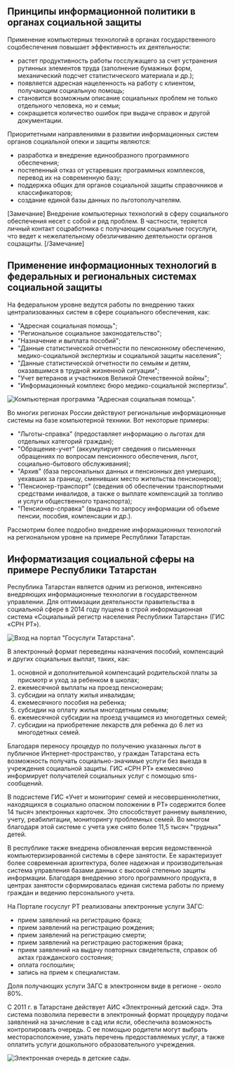 ## Принципы информационной политики в органах социальной защиты

Применение компьютерных технологий в органах государственного соцобеспечения повышает эффективность их деятельности:

* растет продуктивность работы госслужащего за счет устранения рутинных элементов труда (заполнение бумажных форм, механический подсчет статистического материала и др.);
* появляется адресная нацеленность на работу с клиентом, получающим социальную помощь;
* становится возможным описание социальных проблем не только отдельного человека, но и семьи;
* сокращается количество ошибок при выдаче справок и другой документации.

Приоритетными направлениями в развитии информационных систем органов социальной опеки и защиты являются:

* разработка и внедрение единообразного программного обеспечения;
* постепенный отказ от устаревших программных комплексов, перевод их на современную базу;
* поддержка общих для органов социальной защиты справочников и классификаторов;
* создание единой базы данных по льготополучателям.

[Замечание]
Внедрение компьютерных технологий в сферу социального обеспечения несет с собой и ряд проблем. В частности, теряется личный контакт соцработника с получающим социальные госуслуги, что ведет к нежелательному обезличиванию деятельности органов соцзащиты.
[/Замечание]

## Применение информационных технологий в федеральных и региональных системах социальной защиты

На федеральном уровне ведутся работы по внедрению таких централизованных систем в сфере социального обеспечения, как:

* "Адресная социальная помощь";
* "Региональное социальное законодательство";
* "Назначение и выплата пособий";
* "Данные статистической отчетности по пенсионному обеспечению, медико-социальной экспертизы и социальной защиты населения";
* "Данные статистической отчетности по семьям и детям, оказавшимся в трудной жизненной ситуации";
* "Учет ветеранов и участников Великой Отечественной войны";
* "Информационный комплекс бюро медико-социальной экспертизы".

![Компьютерная программа "Адресная социальная помощь".](https://a24.biz/assets/files/handbook/images/74/8f/748f67a6ff57581808e2c53d26a4c5aa)

Во многих регионах России действуют региональные информационные системы на базе компьютерной техники. Вот некоторые примеры:

* "Льготы-справка" (предоставляет информацию о льготах для отдельных категорий граждан);
* "Обращение-учет" (аккумулирует сведения о письменных обращениях по вопросам пенсионного обеспечения, льгот, социально-бытового обслуживания);
* "Архив" (база персональных данных и пенсионных дел умерших, уехавших за границу, сменивших место жительства пенсионеров);
* "Пенсионер-транспорт" (сведения об обеспечении транспортными средствами инвалидов, а также о выплате компенсаций за топливо и услуги общественного транспорта);
* "Пенсионер-справка" (выдача по запросу информации об объеме пенсии, пособия, компенсации и др.).

Рассмотрим более подробно внедрение информационных технологий на региональном уровне на примере Республики Татарстан.

## Информатизация социальной сферы на примере Республики Татарстан

Республика Татарстан является одним из регионов, интенсивно внедряющих информационные технологии в государственном управлении. Для оптимизации деятельности правительства в социальной сфере в 2014 году пущена в строй информационная система «Социальный регистр населения Республики Татарстан» (ГИС «СРН РТ»). 

![Вход на портал "Госуслуги Татарстана".](https://a24.biz/assets/files/handbook/images/b3/0f/b30f3f6dd562951a4117dd2384f1e456)

В электронный формат переведены назначения пособий, компенсаций и других социальных выплат, таких, как:

1. основной и дополнительной компенсаций родительской платы за присмотр и уход за ребенком в школах;
1. ежемесячной выплаты на проезд пенсионерам;
1. субсидии на оплату жилья инвалидам;
1. ежемесячного пособия на ребенка;
1. субсидии на оплату жилья многодетным семьям;
1. ежемесячной субсидии на проезд учащимся из многодетных семей;
1. субсидии на приобретение лекарств для ребенка до 6 лет из многодетных семей.

Благодаря переносу процедур по получению указанных льгот в публичное Интернет-пространство, у граждан Татарстана есть возможность получать социально-значимые услуги без выезда в учреждения социальной защиты.  ГИС «СРН РТ» ежемесячно информирует получателей социальных услуг с помощью sms-сообщений.

В подсистеме ГИС «Учет и мониторинг семей и несовершеннолетних, находящихся в социально опасном положении в РТ» содержится более 14 тысяч электронных карточек. Это способствует раннему выявлению, учету, реабилитации, мониторингу проблемных семей. Во многом благодаря этой системе с учета уже снято более 11,5 тысяч "трудных" детей.

В республике также внедрена обновленная версия ведомственной компьютеризированной системы в сфере занятости.  Ее характеризует более современная архитектура, более надежная и производительная система управления базами данных с высокой степенью защиты информации. Благодаря внедрению этого программного продукта, в центрах занятости сформировалась единая система работы по приему граждан и ведению персонального учета.

На Портале госуслуг РТ реализованы электронные услуги ЗАГС:

* прием заявлений на регистрацию брака;
* прием заявлений на регистрацию рождения;
* прием заявлений на регистрацию смерти;
* прием заявлений на регистрацию расторжения брака;
* прием заявлений на выдачу повторных свидетельств, справок об актах гражданского состояния;
* оплата госпошлин;
* запись на прием к специалистам.

Доля получающих услуги ЗАГС в электронном виде в регионе - около 80%.

С 2011 г. в Татарстане действует АИС «Электронный детский сад». Эта система позволила перевести в электронный формат процедуру подачи заявлений на зачисление в сад или ясли, обеспечила возможность контролировать очередь. С ее помощью родители могут выбрать месторасположение, узнать перечень предоставляемых услуг, а также оплатить услуги дошкольного образовательного учреждения.

![Электронная очередь в детские сады.](https://a24.biz/assets/files/handbook/images/d3/03/d30351e3aefa5552ee6de1690c7c3450)
